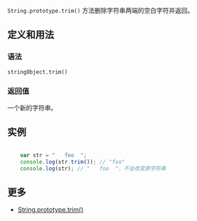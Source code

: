 `String.prototype.trim()` 方法删除字符串两端的空白字符并返回。

## 定义和用法

### 语法

`stringObject.trim()`

### 返回值

一个新的字符串。

## 实例

```javascript

    var str = "   foo  ";
    console.log(str.trim()); // "foo"
    console.log(str); // "   foo  "，不会改变原字符串    

```

## 更多

*   [String.prototype.trim()](https://developer.mozilla.org/zh-CN/docs/Web/JavaScript/Reference/Global_Objects/String/Trim)